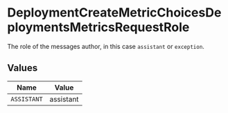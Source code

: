 # DeploymentCreateMetricChoicesDeploymentsMetricsRequestRole

The role of the messages author, in this case `assistant` or `exception`.


## Values

| Name        | Value       |
| ----------- | ----------- |
| `ASSISTANT` | assistant   |